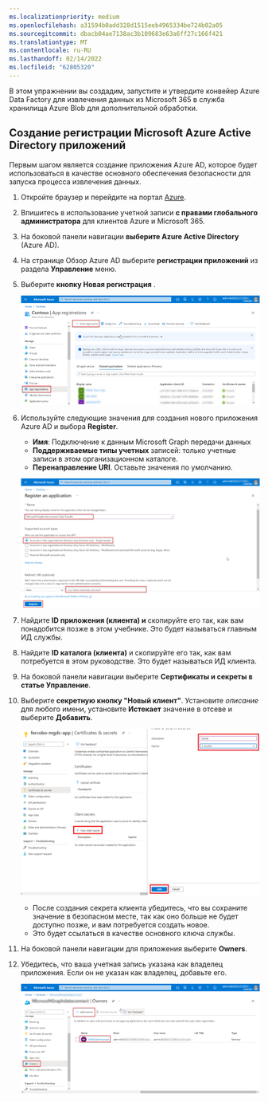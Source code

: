 ```yaml
---
ms.localizationpriority: medium
ms.openlocfilehash: a31594b0add328d1515eeb4965334be724b02a05
ms.sourcegitcommit: dbacb04ae7138ac3b109683e63a6ff27c166f421
ms.translationtype: MT
ms.contentlocale: ru-RU
ms.lasthandoff: 02/14/2022
ms.locfileid: "62805320"
---
```

<!-- markdownlint-disable MD002 MD041 -->

В этом упражнении вы создадим, запустите и утвердите конвейер Azure Data Factory для извлечения данных из Microsoft 365 в служба хранилища Azure Blob для дополнительной обработки.

## <a name="create-a-microsoft-azure-active-directory-application-registration"></a>Создание регистрации Microsoft Azure Active Directory приложений

Первым шагом является создание приложения Azure AD, которое будет использоваться в качестве основного обеспечения безопасности для запуска процесса извлечения данных.

1. Откройте браузер и перейдите на портал [Azure](https://portal.azure.com/).

1. Впишитесь в использование учетной записи **с правами глобального администратора** для клиентов Azure и Microsoft 365.

1. На боковой панели навигации **выберите Azure Active Directory** (Azure AD).

1. На странице Обзор Azure AD выберите **регистрации приложений** из раздела **Управление** меню.

1. Выберите **кнопку Новая регистрация** .

    ![Снимок экрана, на котором показаны регистрации приложений в Azure Active Directory службе на портале Azure.](images/data-connect-azure-aad-app-reg.png)

1. Используйте следующие значения для создания нового приложения Azure AD и выбора **Register**.

   - **Имя**: Подключение к данным Microsoft Graph передачи данных
   - **Поддерживаемые типы учетных** записей: только учетные записи в этом организационном каталоге.
   - **Перенаправление URI**. Оставьте значения по умолчанию.

    ![Снимок экрана, на котором показаны действия по регистрации нового приложения на портале Azure.](images/data-connect-aad-redirect-uri.png)

1. Найдите **ID приложения (клиента) и** скопируйте его так, как вам понадобится позже в этом учебнике. Это будет называться главным ИД службы.

1. Найдите **ID каталога (клиента)** и скопируйте его так, как вам потребуется в этом руководстве. Это будет называться ИД клиента.

1. На боковой панели навигации выберите **Сертификаты и секреты в** **статье Управление**.

1. Выберите **секретную кнопку "Новый клиент"**. Установите *описание* для любого имени, установите **Истекает** значение в отсеве и выберите **Добавить**.

    ![Снимок экрана, показывающий процесс создания нового секрета клиента на портале Azure.](images/data-connect-aad-certs-secrets.png)

    - После создания секрета клиента убедитесь, что вы сохраните  значение в безопасном месте, так как оно больше не будет доступно позже, и вам потребуется создать новое.
    - Это будет ссылаться в качестве основного ключа службы.

1. На боковой панели навигации для приложения выберите **Owners**.

1. Убедитесь, что ваша учетная запись указана как владелец приложения. Если он не указан как владелец, добавьте его.

    ![Снимок экрана, на котором пользователь проверяет, установлен ли его учетная запись в качестве владельца для регистрации приложений на портале Azure.](images/data-connect-aad-app-owners.png)
